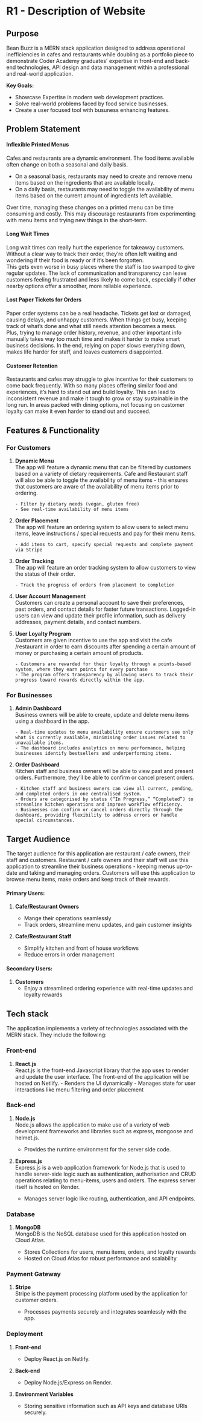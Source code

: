 # R1 - Description of Website

## Purpose

Bean Buzz is a MERN stack application designed to address operational inefficiencies in cafes and restaurants while doubling as a portfolio piece to demonstrate Coder Academy graduates' expertise in front-end and back-end technologies, API design and data management within a professional and real-world application.

<b>Key Goals:</b>

- Showcase Expertise in modern web development practices.
- Solve real-world problems faced by food service businesses.
- Create a user focused tool with busuness enhancing features.

## Problem Statement

#### Inflexible Printed Menus

Cafes and restaurants are a dynamic environment. The food items available often change on both a seasonal and daily basis.

- On a seasonal basis, restaurants may need to create and remove menu items based on the ingredients that are available locally.
- On a daily basis, restaurants may need to toggle the availability of menu items based on the current amount of ingredients left available.

Over time, managing these changes on a printed menu can be time consuming and costly. This may discourage restaurants from experimenting with menu items and trying new things in the short-term.

#### Long Wait Times

Long wait times can really hurt the experience for takeaway customers. Without a clear way to track their order, they’re often left waiting and wondering if their food is ready or if it’s been forgotten.<br>
This gets even worse in busy places where the staff is too swamped to give regular updates. The lack of communication and transparency can leave customers feeling frustrated and less likely to come back, especially if other nearby options offer a smoother, more reliable experience.

#### Lost Paper Tickets for Orders

Paper order systems can be a real headache. Tickets get lost or damaged, causing delays, and unhappy customers. When things get busy, keeping track of what’s done and what still needs attention becomes a mess.<br>
Plus, trying to manage order history, revenue, and other important info manually takes way too much time and makes it harder to make smart business decisions. In the end, relying on paper slows everything down, makes life harder for staff, and leaves customers disappointed.

#### Customer Retention

Restaurants and cafes may struggle to give incentive for their customers to come back frequently. With so many places offering similar food and experiences, it’s hard to stand out and build loyalty.
This can lead to inconsistent revenue and make it tough to grow or stay sustainable in the long run. In areas packed with dining options, not focusing on customer loyalty can make it even harder to stand out and succeed.

## Features & Functionality

### For Customers

1.  <b>Dynamic Menu</b><br>
    The app will feature a dynamic menu that can be filtered by customers based on a variety of dietary requirements. Cafe and Restaurant staff will also be able to toggle the availability of menu items - this ensures that customers are aware of the availability of menu items prior to ordering.

        - Filter by dietary needs (vegan, gluten free)
        - See real-time availability of menu items

2.  <b>Order Placement</b><br>
    The app will feature an ordering system to allow users to select menu items, leave instructions / special requests and pay for their menu items.

        - Add items to cart, specify special requests and complete payment via Stripe

3.  <b>Order Tracking</b><br>
    The app will feature an order tracking system to allow customers to view the status of their order.

        - Track the progress of orders from placement to completion

4.  <b>User Account Management</b><br>
    Customers can create a personal account to save their preferences, past orders, and contact details for faster future transactions.
    Logged-in users can view and update their profile information, such as delivery addresses, payment details, and contact numbers.

5.  <b>User Loyalty Program</b><br>
    Customers are given incentive to use the app and visit the cafe /restaurant in order to earn discounts after spending a certain amount of money or purchasing a certain amount of products.

        - Customers are rewarded for their loyalty through a points-based system, where they earn points for every purchase
        - The program offers transparency by allowing users to track their progress toward rewards directly within the app.

### For Businesses

1.  <b>Admin Dashboard</b><br>
    Business owners will be able to create, update and delete menu items using a dashboard in the app.

        - Real-time updates to menu availability ensure customers see only what is currently available, minimising order issues related to unavailable items.
        - The dashboard includes analytics on menu performance, helping businesses identify bestsellers and underperforming items.

2.  <b>Order Dashboard</b><br>
    Kitchen staff and business owners will be able to view past and present orders. Furthermore, they’ll be able to confirm or cancel present orders.

        - Kitchen staff and business owners can view all current, pending, and completed orders in one centralised system.
        - Orders are categorised by status (“In Progress,” “Completed”) to streamline kitchen operations and improve workflow efficiency.
        - Businesses can confirm or cancel orders directly through the dashboard, providing flexibility to address errors or handle special circumstances.

## Target Audience

The target audience for this application are restaurant / cafe owners, their staff and customers. Restaurant / cafe owners and their staff will use this application to streamline their business operations - keeping menus up-to-date and taking and managing orders. Customers will use this application to browse menu items, make orders and keep track of their rewards.

#### Primary Users:

1. <b>Cafe/Restaurant Owners</b>

   - Mange their operations seamlessly
   - Track orders, streamline menu updates, and gain customer insights

2. <b>Cafe/Restaurant Staff</b>
   - Simplify kitchen and front of house workflows
   - Reduce errors in order management

#### Secondary Users:

1. <b>Customers</b>
   - Enjoy a streamlined ordering experience with real-time updates and loyalty rewards

## Tech stack

The application implements a variety of technologies associated with the MERN stack. They include the following:

### Front-end

1.  <b>React.js</b><br>
    React.js is the front-end Javascript library that the app uses to render and update the user interface. The front-end of the application will be hosted on Netlify. - Renders the UI dynamically - Manages state for user interactions like menu filtering and order placement

### Back-end

1.  <b>Node.js</b><br>
    Node.js allows the application to make use of a variety of web development frameworks and libraries such as express, mongoose and helmet.js.

    - Provides the runtime environment for the server side code.

2.  <b>Express.js</b><br>
    Express.js is a web application framework for Node.js that is used to handle server-side logic such as authentication, authorisation and CRUD operations relating to menu-items, users and orders. The express server itself is hosted on Render.

    - Manages server logic like routing, authentication, and API endpoints.

### Database

1.  <b>MongoDB</b><br>
    MongoDB is the NoSQL database used for this application hosted on Cloud Atlas.

    - Stores Collections for users, menu items, orders, and loyalty rewards
    - Hosted on Cloud Atlas for robust performance and scalability

### Payment Gateway

1.  <b>Stripe</b><br>
    Stripe is the payment processing platform used by the application for customer orders.

    - Processes payments securely and integrates seamlessly with the app.

### Deployment

1. <b>Front-end</b><br>

   - Deploy React.js on Netlify.

2. <b>Back-end</b><br>

   - Deploy Node.js/Express on Render.

3. <b>Environment Variables</b><br>
   - Storing sensitive information such as API keys and database URIs securely.
